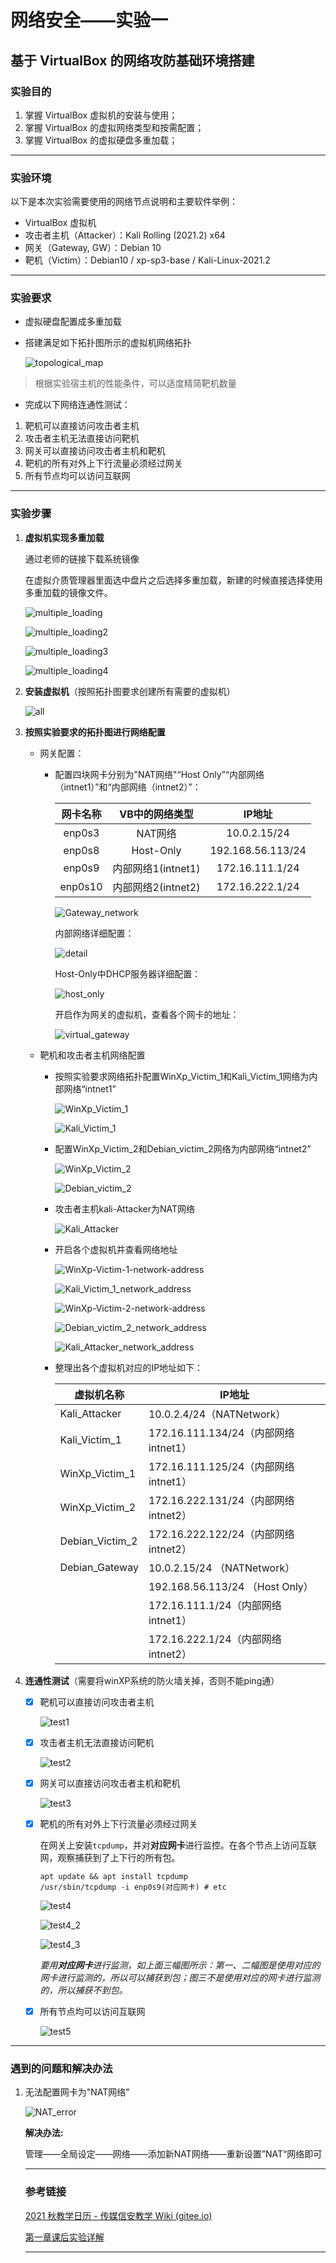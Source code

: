 # 网络安全——实验一



## 基于 VirtualBox 的网络攻防基础环境搭建



### 实验目的

1. 掌握 VirtualBox 虚拟机的安装与使用；
2. 掌握 VirtualBox 的虚拟网络类型和按需配置；
3. 掌握 VirtualBox 的虚拟硬盘多重加载；

------



### 实验环境

以下是本次实验需要使用的网络节点说明和主要软件举例：

- VirtualBox 虚拟机
- 攻击者主机（Attacker）：Kali Rolling (2021.2) x64
- 网关（Gateway, GW）：Debian 10
- 靶机（Victim）：Debian10 / xp-sp3-base / Kali-Linux-2021.2

------



### 实验要求

- 虚拟硬盘配置成多重加载

- 搭建满足如下拓扑图所示的虚拟机网络拓扑

  ![topological_map](img/topological_map.jpg)

> 根据实验宿主机的性能条件，可以适度精简靶机数量

- 完成以下网络连通性测试：

1. 靶机可以直接访问攻击者主机
2. 攻击者主机无法直接访问靶机
3. 网关可以直接访问攻击者主机和靶机
4. 靶机的所有对外上下行流量必须经过网关
5. 所有节点均可以访问互联网

------



### 实验步骤

1. **虚拟机实现多重加载**

   通过老师的链接下载系统镜像

   在虚拟介质管理器里面选中盘片之后选择多重加载，新建的时候直接选择使用多重加载的镜像文件。

   ![multiple_loading](img\multiple_loading.jpg)

   ![multiple_loading2](img\multiple_loading2.jpg)

   ![multiple_loading3](img\multiple_loading3.jpg)

   ![multiple_loading4](img\multiple_loading4.jpg)

2. **安装虚拟机**（按照拓扑图要求创建所有需要的虚拟机）

   ![all](img\all.jpg)

3. **按照实验要求的拓扑图进行网络配置**

   - 网关配置：

     - 配置四块网卡分别为"NAT网络"“Host Only”“内部网络（intnet1）”和“内部网络（intnet2）”：

       | 网卡名称 |   VB中的网络类型   |      IP地址       |
       | :------: | :----------------: | :---------------: |
       |  enp0s3  |      NAT网络       |   10.0.2.15/24    |
       |  enp0s8  |     Host-Only      | 192.168.56.113/24 |
       |  enp0s9  | 内部网络1(intnet1) |  172.16.111.1/24  |
       | enp0s10  | 内部网络2(intnet2) |  172.16.222.1/24  |

       

       ![Gateway_network](img\Gateway_network.jpg)

       

       内部网络详细配置：

       

       ![detail](img\detail.jpg)

       

       Host-Only中DHCP服务器详细配置：

       

       ![host_only](img\host_only.jpg)

       

       开启作为网关的虚拟机，查看各个网卡的地址：

       

       ![virtual_gateway](img\virtual_gateway.jpg)

   - 靶机和攻击者主机网络配置

     - 按照实验要求网络拓扑配置WinXp_Victim_1和Kali_Victim_1网络为内部网络“intnet1”

       ![WinXp_Victim_1](img\WinXp_Victim_1.jpg)

       ![Kali_Victim_1](img\Kali_Victim_1.jpg)

     - 配置WinXp_Victim_2和Debian_victim_2网络为内部网络“intnet2”

       ![WinXp_Victim_2](img\WinXp_Victim_2.jpg)

       ![Debian_victim_2](img\Debian_victim_2.jpg)

     - 攻击者主机kali-Attacker为NAT网络

       ![Kali_Attacker](img\Kali_Attacker.jpg)

     - 开启各个虚拟机并查看网络地址

       ![WinXp-Victim-1-network-address](img\WinXp-Victim-1-network-address.jpg)

       ![Kali_Victim_1_network_address](img\Kali_Victim_1_network_address.jpg)

       ![WinXp-Victim-2-network-address](img\WinXp-Victim-2-network-address.jpg)

       ![Debian_victim_2_network_address](img\Debian_victim_2_network_address.jpg)

       ![Kali_Attacker_network_address](img\Kali_Attacker_network_address.jpg)

       

     - 整理出各个虚拟机对应的IP地址如下：

       | 虚拟机名称      | IP地址                                |
       | --------------- | ------------------------------------- |
       | Kali_Attacker   | 10.0.2.4/24（NATNetwork）             |
       | Kali_Victim_1   | 172.16.111.134/24（内部网络 intnet1） |
       | WinXp_Victim_1  | 172.16.111.125/24（内部网络 intnet1） |
       | WinXp_Victim_2  | 172.16.222.131/24（内部网络 intnet2） |
       | Debian_Victim_2 | 172.16.222.122/24（内部网络 intnet2） |
       | Debian_Gateway  | 10.0.2.15/24 （NATNetwork）           |
       |                 | 192.168.56.113/24 （Host Only）       |
       |                 | 172.16.111.1/24（内部网络 intnet1）   |
       |                 | 172.16.222.1/24（内部网络 intnet2）   |

4. **连通性测试**（需要将winXP系统的防火墙关掉，否则不能ping通）

   - [x] 靶机可以直接访问攻击者主机

     ![test1](img\test1.jpg)

   - [x] 攻击者主机无法直接访问靶机

     ![test2](img\test2.jpg)

   - [x] 网关可以直接访问攻击者主机和靶机

     ![test3](img\test3.jpg)

   - [x] 靶机的所有对外上下行流量必须经过网关

     在网关上安装`tcpdump`，并对**对应网卡**进行监控。在各个节点上访问互联网，观察捕获到了上下行的所有包。

     ```
     apt update && apt install tcpdump
     /usr/sbin/tcpdump -i enp0s9(对应网卡) # etc
     ```

     ![test4](img\test4.jpg)

     ![test4_2](img\test4_2.jpg)

     ![test4_3](img\test4_3.jpg)

     *要用**对应网卡**进行监测，如上面三幅图所示：第一、二幅图是使用对应的网卡进行监测的，所以可以捕获到包；图三不是使用对应的网卡进行监测的，所以捕获不到包。*

   - [x] 所有节点均可以访问互联网

     ![test5](img\test5.jpg)

     

****



### 遇到的问题和解决办法

1. 无法配置网卡为"NAT网络"

   ![NAT_error](img\NAT_error.jpg)

   **解决办法:**

   管理——全局设定——网络——添加新NAT网络——重新设置”NAT“网络即可

   ------

   

   ### 参考链接

   [2021 秋教学日历 - 传媒信安教学 Wiki (gitee.io)](https://c4pr1c3.gitee.io/cuc-wiki/ns/2021/calendar.html)
   
   [第一章课后实验详解](https://www.bilibili.com/video/BV1CL41147vX?p=12)
   
   ------
   
   



